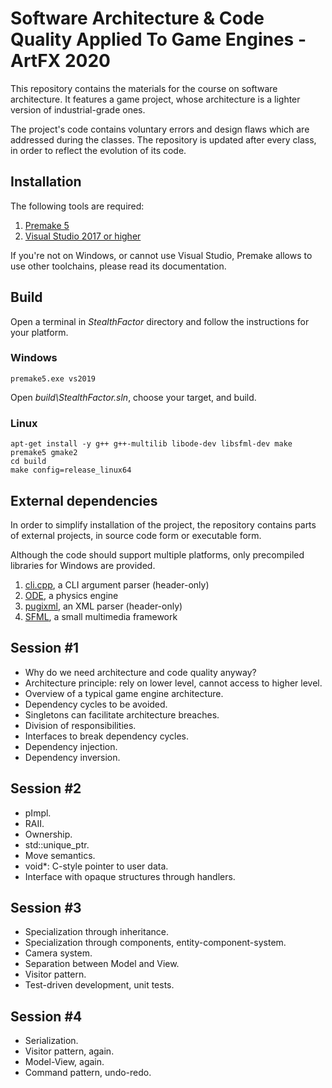 # Software Architecture & Code Quality Applied To Game Engines - ArtFX 2020

This repository contains the materials for the course on software architecture. It features a game project, whose architecture is a lighter version of industrial-grade ones.

The project's code contains voluntary errors and design flaws which are addressed during the classes. The repository is updated after every class, in order to reflect the evolution of its code.

## Installation

The following tools are required:

1. [Premake 5](https://premake.github.io/download.html)
2. [Visual Studio 2017 or higher](https://www.visualstudio.com/downloads/)

If you're not on Windows, or cannot use Visual Studio, Premake allows to use other toolchains, please read its documentation.

## Build

Open a terminal in _StealthFactor_ directory and follow the instructions for your platform.

### Windows

    premake5.exe vs2019

Open _build\StealthFactor.sln_, choose your target, and build.

### Linux

    apt-get install -y g++ g++-multilib libode-dev libsfml-dev make
    premake5 gmake2
    cd build
    make config=release_linux64

## External dependencies

In order to simplify installation of the project, the repository contains parts of external projects, in source code form or executable form.

Although the code should support multiple platforms, only precompiled libraries for Windows are provided.

1. [cli.cpp](https://github.com/KoltesDigital/cli.cpp), a CLI argument parser (header-only)
2. [ODE](http://www.ode.org/), a physics engine
3. [pugixml](http://pugixml.org/), an XML parser (header-only)
4. [SFML](https://www.sfml-dev.org/), a small multimedia framework

## Session #1

- Why do we need architecture and code quality anyway?
- Architecture principle: rely on lower level, cannot access to higher level.
- Overview of a typical game engine architecture.
- Dependency cycles to be avoided.
- Singletons can facilitate architecture breaches.
- Division of responsibilities.
- Interfaces to break dependency cycles.
- Dependency injection.
- Dependency inversion.

## Session #2

- pImpl.
- RAII.
- Ownership.
- std::unique_ptr.
- Move semantics.
- void\*: C-style pointer to user data.
- Interface with opaque structures through handlers.

## Session #3

- Specialization through inheritance.
- Specialization through components, entity-component-system.
- Camera system.
- Separation between Model and View.
- Visitor pattern.
- Test-driven development, unit tests.

## Session #4

- Serialization.
- Visitor pattern, again.
- Model-View, again.
- Command pattern, undo-redo.
